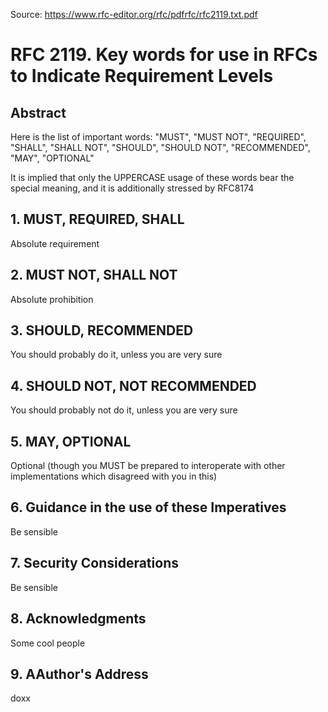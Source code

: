 Source: https://www.rfc-editor.org/rfc/pdfrfc/rfc2119.txt.pdf

# RFC 2119. Key words for use in RFCs to Indicate Requirement Levels

## Abstract

Here is the list of important words: "MUST", "MUST NOT", "REQUIRED", "SHALL", "SHALL NOT", "SHOULD", "SHOULD NOT", "RECOMMENDED", "MAY", "OPTIONAL"

It is implied that only the UPPERCASE usage of these words bear the special meaning, and it is additionally stressed by RFC8174

## 1. MUST, REQUIRED, SHALL

Absolute requirement

## 2. MUST NOT, SHALL NOT

Absolute prohibition

## 3. SHOULD, RECOMMENDED

You should probably do it, unless you are very sure

## 4. SHOULD NOT, NOT RECOMMENDED

You should probably not do it, unless you are very sure

## 5. MAY, OPTIONAL

Optional (though you MUST be prepared to interoperate with other implementations which disagreed with you in this)

## 6. Guidance in the use of these Imperatives

Be sensible

## 7. Security Considerations

Be sensible

## 8. Acknowledgments

Some cool people

## 9. AAuthor's Address

doxx
